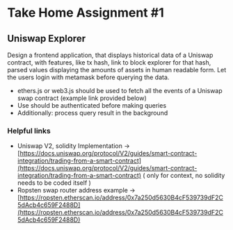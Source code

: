 # Take Home Assignment #1

## Uniswap Explorer

Design a frontend application, that displays historical data of a Uniswap contract, with features, like tx hash, link to block explorer for that hash, parsed values displaying the amounts of assets in human readable form. Let the users login with metamask before querying the data.

- ethers.js or web3.js should be used to fetch all the events of a Uniswap swap contract (example link provided below)
- Use should be authenticated before making queries
- Additionally: process query result in the background

### Helpful links

- Uniswap V2, solidity Implementation → [https://docs.uniswap.org/protocol/V2/guides/smart-contract-integration/trading-from-a-smart-contract](https://docs.uniswap.org/protocol/V2/guides/smart-contract-integration/trading-from-a-smart-contract) ( only for context, no solidity needs to be coded itself )
- Ropsten swap router address example → [https://ropsten.etherscan.io/address/0x7a250d5630B4cF539739dF2C5dAcb4c659F2488D](https://ropsten.etherscan.io/address/0x7a250d5630B4cF539739dF2C5dAcb4c659F2488D)